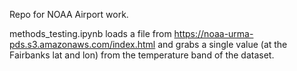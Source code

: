 Repo for NOAA Airport work.

methods_testing.ipynb loads a file from https://noaa-urma-pds.s3.amazonaws.com/index.html and grabs a single value (at the Fairbanks lat and lon) from the temperature band of the dataset.
